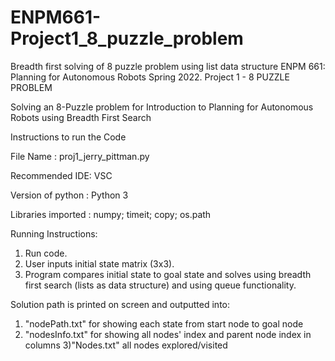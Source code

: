 # ENPM661-Project1_8_puzzle_problem
Breadth first solving of 8 puzzle problem using list data structure
ENPM 661: Planning for Autonomous Robots Spring 2022.
Project 1 - 8 PUZZLE PROBLEM

Solving an 8-Puzzle problem for Introduction to Planning for Autonomous Robots using Breadth First Search

Instructions to run the Code

File Name : proj1_jerry_pittman.py

Recommended IDE: VSC 

Version of python : Python 3

Libraries imported : numpy; timeit; copy; os.path

Running Instructions: 
1) Run code. 
2) User inputs initial state matrix (3x3).
3) Program compares initial state to goal state and solves using breadth first search (lists as data structure) and using queue functionality.

Solution path is printed on screen and outputted into:
1) "nodePath.txt" for showing each state from start node to goal node
2) "nodesInfo.txt" for showing all nodes' index and parent node index in columns
3)"Nodes.txt" all nodes explored/visited
